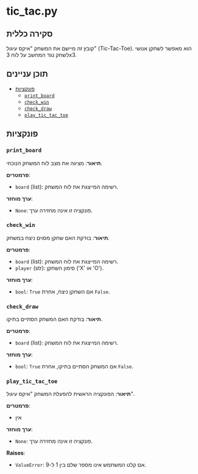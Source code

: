 # tic_tac.py

## סקירה כללית

קובץ זה מיישם את המשחק "איקס עיגול" (Tic-Tac-Toe). הוא מאפשר לשחקן אנושי לשחק נגד המחשב על לוח 3x3.

## תוכן עניינים

- [פונקציות](#פונקציות)
  - [`print_board`](#print_board)
  - [`check_win`](#check_win)
  - [`check_draw`](#check_draw)
  - [`play_tic_tac_toe`](#play_tic_tac_toe)

## פונקציות

### `print_board`

**תיאור**:
מציגה את מצב לוח המשחק הנוכחי.

**פרמטרים**:
- `board` (list): רשימה המייצגת את לוח המשחק.

**ערך מוחזר**:
- `None`: פונקציה זו אינה מחזירה ערך.

### `check_win`

**תיאור**:
בודקת האם שחקן מסוים ניצח במשחק.

**פרמטרים**:
- `board` (list): רשימה המייצגת את לוח המשחק.
- `player` (str): סימון השחקן ('X' או 'O').

**ערך מוחזר**:
- `bool`: `True` אם השחקן ניצח, אחרת `False`.

### `check_draw`

**תיאור**:
בודקת האם המשחק הסתיים בתיקו.

**פרמטרים**:
- `board` (list): רשימה המייצגת את לוח המשחק.

**ערך מוחזר**:
- `bool`: `True` אם המשחק הסתיים בתיקו, אחרת `False`.

### `play_tic_tac_toe`

**תיאור**:
הפונקציה הראשית להפעלת המשחק "איקס עיגול".

**פרמטרים**:
- אין

**ערך מוחזר**:
- `None`: פונקציה זו אינה מחזירה ערך.

**Raises**:
- `ValueError`: אם קלט המשתמש אינו מספר שלם בין 1 ל-9.